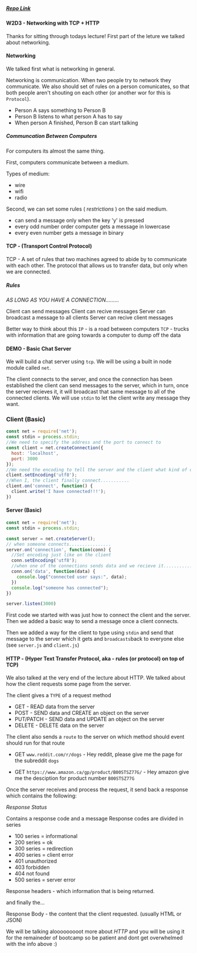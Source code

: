 
##### [Repo Link](https://github.com/vasiliy-klimkin/w2d3-tcp-http)

#### W2D3 - Networking with TCP + HTTP

Thanks for sitting through todays lecture!
First part of the leture we talked about networking.

#### Networking

We talked first what is networking in general.

Networking is communication. When two people try to network they communicate.
We also should set of rules on a person comunicates, so that both people aren't shouting on each other (or another wor for this is `Protocol`).

- Person A says something to Person B
- Person B listens to what person A has to say
- When person A finished, Person B can start talking

##### Communcation Between Computers

For computers its almost the same thing.

First, computers communicate between a medium.

Types of medium:

 - wire
 - wifi
 - radio

 Second, we can set some rules ( _restrictions_ ) on the said medium.

 - can send a message only when the key 'y' is pressed
 - every odd number order computer gets a message in lowercase
 - every even number gets a message in binary


#### TCP - (Transport Control Protocol)
TCP - A set of rules that two machines agreed to abide by to communicate with each other.
The protocol that allows us to transfer data, but only when we are connected.

##### Rules

*AS LONG AS YOU HAVE A CONNECTION.........*

Client can send messages
Client can recive messages
Server can broadcast a message to all clients
Server can recive client messages

Better way to think about this
`IP` - is a road between computers
`TCP` - trucks with information that are going towards a computer to dump off the data

#### DEMO - Basic Chat Server

We will build a chat server using `tcp`.
We will be using a built in node module called `net`.

The client connects to the server, and once the connection has been established the client can send messages to the server, which in turn, once the server recieves it, it will broadcast that same message to all of the connected clients.
We will use `stdin` to let the client write any message they want.

### Client (Basic)

```js
const net = require('net');
const stdin = process.stdin;
//We need to specify the address and the port to connect to
const client = net.createConnection({
  host: 'localhost',
  port: 3000
});
//We need the encoding to tell the server and the client what kind of data are we transfering
client.setEncoding('utf8');
//When I, the client finally connect...........
client.on('connect', function() {
  client.write('I have connected!!!');
})
```

#### Server (Basic)

```js
const net = require('net');
const stdin = process.stdin;

const server = net.createServer();
// when someone connects................
server.on('connection', function(conn) {
  //Set encoding just like on the client
  conn.setEncoding('utf8');
  //when one of the connections sends data and we recieve it.............
  conn.on('data', function(data) {
    console.log("connected user says:", data);
  })
  console.log("someone has connected");
})

server.listen(3000)
````

First code we started with was just how to connect the client and the server. Then we added a basic way to send a message once a client connects.

Then we added a way for the client to type using `stdin` and send that message to the server which it gets and `broadcasts`back to everyone else (see `server.js` and `client.js`)

#### HTTP - (Hyper Text Transfer Protocol, aka - rules (or protocol) on top of TCP)

We also talked at the very end of the lecture about HTTP. We talked about how the client requests some page from the server.

The client gives a `TYPE` of a request method

- GET - READ data from the server
- POST - SEND data and CREATE an object on the server
- PUT/PATCH - SEND data and UPDATE an object on the server
- DELETE - DELETE data on the server

The client also sends a `route` to the server on which method should event should run for that route

- GET `www.reddit.com/r/dogs` - Hey reddit, please give me the page for the subreddit `dogs`

- GET `https://www.amazon.ca/gp/product/B00STSZ77G/` - Hey amazon give me the desciption for product number `B00STSZ77G`

Once the server receives and process the request, it send back a response which contains the following:

*Response Status*

Contains a response code and a message
Response codes are divided in series
- 100 series = informational
- 200 series = ok
- 300 series = redirection
- 400 series = client error
- 401 unauthorized
- 403 forbidden
- 404 not found
- 500 series = server error

Response headers - which information that is being returned.

and finally the...

Response Body - the content that the client requested. (usually HTML or JSON)

We will be talking alooooooooot more about *HTTP* and you will be using it for the remaineder of bootcamp so be patient and dont get overwhelmed with the info above :)